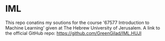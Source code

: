 # IML

This repo conatins my soutions for the course '67577 Introduction to Machine Learning' given at The Hebrew University of Jerusalem.
A link to the official GitHub repo: https://github.com/GreenGilad/IML.HUJI
